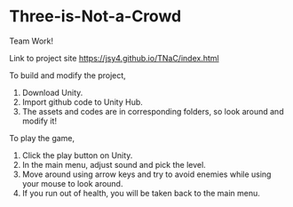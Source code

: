 # Three-is-Not-a-Crowd
Team Work!

Link to project site
https://jsy4.github.io/TNaC/index.html

To build and modify the project,  
1. Download Unity. 
2. Import github code to Unity Hub.
3. The assets and codes are in corresponding folders, so look around and modify it!

To play the game,
1. Click the play button on Unity.
2. In the main menu, adjust sound and pick the level.
3. Move around using arrow keys and try to avoid enemies while using your mouse to look around.
4. If you run out of health, you will be taken back to the main menu.
